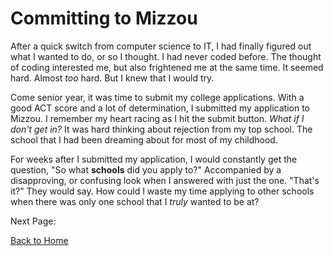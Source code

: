 # Committing to Mizzou

After a quick switch from computer science to IT, I had finally figured out what I wanted to do, or so I thought. I had never coded before. The thought of coding interested me, but also frightened me at the same time. It seemed hard. Almost *too* hard. But I knew that I would try. 

Come senior year, it was time to submit my college applications. With a good ACT score and a lot of determination, I submitted my application to Mizzou. I remember my heart racing as I hit the submit button. *What if I don't get in?* It was hard thinking about rejection from my top school. The school that I had been dreaming about for most of my childhood.

For weeks after I submitted my application, I would constantly get the question, "So what **schools** did you apply to?" Accompanied by a disapproving, or confusing look when I answered with just the one. "That's it?" They would say. How could I waste my time applying to other schools when there was only one school that I *truly* wanted to be at?

Next Page:

[Back to Home](README.md)

